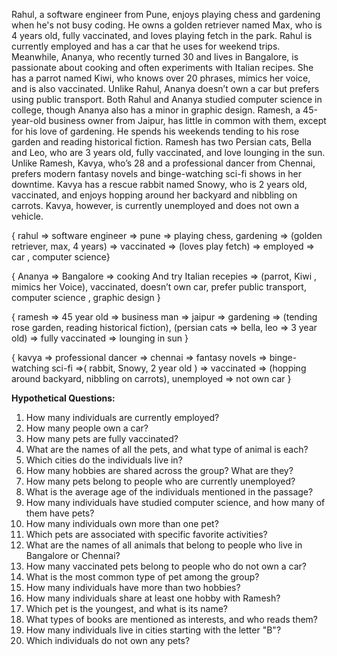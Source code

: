 Rahul, a software engineer from Pune, enjoys playing chess and gardening when he's not busy coding. He owns a golden retriever named Max, who is 4 years old, fully vaccinated, and loves playing fetch in the park. Rahul is currently employed and has a car that he uses for weekend trips. Meanwhile, Ananya, who recently turned 30 and lives in Bangalore, is passionate about cooking and often experiments with Italian recipes. She has a parrot named Kiwi, who knows over 20 phrases, mimics her voice, and is also vaccinated. Unlike Rahul, Ananya doesn’t own a car but prefers using public transport. Both Rahul and Ananya studied computer science in college, though Ananya also has a minor in graphic design. Ramesh, a 45-year-old business owner from Jaipur, has little in common with them, except for his love of gardening. He spends his weekends tending to his rose garden and reading historical fiction. Ramesh has two Persian cats, Bella and Leo, who are 3 years old, fully vaccinated, and love lounging in the sun. Unlike Ramesh, Kavya, who’s 28 and a professional dancer from Chennai, prefers modern fantasy novels and binge-watching sci-fi shows in her downtime. Kavya has a rescue rabbit named Snowy, who is 2 years old, vaccinated, and enjoys hopping around her backyard and nibbling on carrots. Kavya, however, is currently unemployed and does not own a vehicle.  


{ rahul => software engineer =>  pune => playing chess, gardening => (golden
retriever, max, 4 years) => vaccinated => (loves play fetch) => employed 
=> car , computer science}

{ Ananya => Bangalore => cooking And try Italian recepies => (parrot, Kiwi
, mimics her Voice), vaccinated, doesn’t own car, prefer public transport, computer science , graphic design } 

{ ramesh => 45 year old => business man => jaipur => gardening => (tending rose garden, reading historical fiction), (persian cats => bella, leo => 3 year old) => fully vaccinated => lounging in sun }

{ kavya => professional dancer => chennai => fantasy novels => binge-watching sci-fi =>( rabbit, Snowy, 2 year old ) => vaccinated => (hopping around backyard, nibbling on carrots), unemployed => not own car }

**Hypothetical Questions:**

1. How many individuals are currently employed?
2. How many people own a car?
3. How many pets are fully vaccinated?
4. What are the names of all the pets, and what type of animal is each?
5. Which cities do the individuals live in?
6. How many hobbies are shared across the group? What are they?
7. How many pets belong to people who are currently unemployed?
8. What is the average age of the individuals mentioned in the passage?
9. How many individuals have studied computer science, and how many of them have pets?
10. How many individuals own more than one pet?
11. Which pets are associated with specific favorite activities?
12. What are the names of all animals that belong to people who live in Bangalore or Chennai?
13. How many vaccinated pets belong to people who do not own a car?
14. What is the most common type of pet among the group?
15. How many individuals have more than two hobbies?
16. How many individuals share at least one hobby with Ramesh?
17. Which pet is the youngest, and what is its name?
18. What types of books are mentioned as interests, and who reads them?
19. How many individuals live in cities starting with the letter "B"?
20. Which individuals do not own any pets?